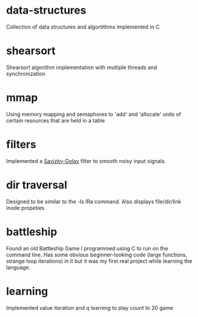 # data-structures
Collection of data structures and algortithms implemented in C

# shearsort
Shearsort algorithm implementation with multiple threads and synchronization

# mmap
Using memory mapping and semaphores to 'add' and 'allocate' units of certain resources that are held in a table
# filters
Implemented a [Savizky-Golay](https://en.wikipedia.org/wiki/Savitzky%E2%80%93Golay_filter) filter to smooth noisy input signals.

# dir traversal
Designed to be similar to the -ls lRa command. Also displays file/dir/link inode propeties

# battleship
Found an old Battleship Game I programmed using C to run on the command line. 
Has some obvious beginner-looking code (large functions, strange loop iterations) in it but it was my first real project while learning the language.

# learning
Implemented value iteration and q learning to play count to 20 game
